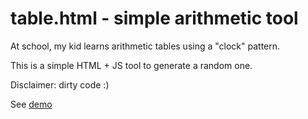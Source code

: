 # table.html - simple arithmetic tool

At school, my kid learns arithmetic tables using a "clock" pattern.

This is a simple HTML + JS tool to generate a random one.

Disclaimer: dirty code :)

See [demo](http://ozh.github.com/table.html/)
